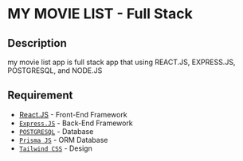 # MY MOVIE LIST - Full Stack

## Description
my movie list app is full stack app that using REACT.JS, EXPRESS.JS, POSTGRESQL, and NODE.JS

## Requirement
- [React.JS](https://reactjs.org/) - Front-End Framework
- [`Express.JS`](https://expressjs.com/) - Back-End Framework
- [`POSTGRESQL`](https://www.postgresql.org/) - Database
- [`Prisma JS`](https://www.prisma.io/) - ORM Database
- [`Tailwind CSS`](https://tailwindcss.com/) - Design
